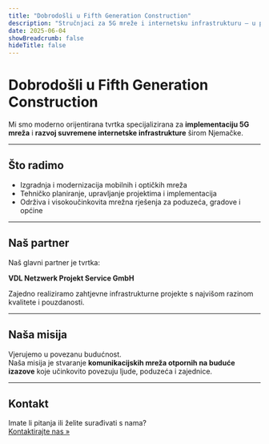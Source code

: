 ```yaml
---
title: "Dobrodošli u Fifth Generation Construction"
description: "Stručnjaci za 5G mreže i internetsku infrastrukturu – u partnerstvu s VDL Netzwerk Projekt Service GmbH"
date: 2025-06-04
showBreadcrumb: false
hideTitle: false
---
```


# Dobrodošli u Fifth Generation Construction

Mi smo moderno orijentirana tvrtka specijalizirana za **implementaciju 5G mreža** i **razvoj suvremene internetske infrastrukture** širom Njemačke.

---

## Što radimo

- Izgradnja i modernizacija mobilnih i optičkih mreža  
- Tehničko planiranje, upravljanje projektima i implementacija  
- Održiva i visokoučinkovita mrežna rješenja za poduzeća, gradove i općine  

---

## Naš partner

Naš glavni partner je tvrtka:

**VDL Netzwerk Projekt Service GmbH**

Zajedno realiziramo zahtjevne infrastrukturne projekte s najvišom razinom kvalitete i pouzdanosti.

---

## Naša misija

Vjerujemo u povezanu budućnost.  
Naša misija je stvaranje **komunikacijskih mreža otpornih na buduće izazove** koje učinkovito povezuju ljude, poduzeća i zajednice.

---

## Kontakt

Imate li pitanja ili želite surađivati s nama?  
[Kontaktirajte nas »](/contact/)

